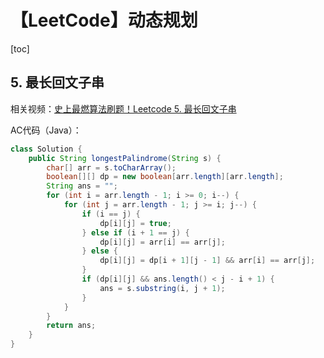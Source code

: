 # 【LeetCode】动态规划



[toc]



## 5. 最长回文子串

相关视频：[史上最燃算法刷题！Leetcode 5. 最长回文子串](https://www.bilibili.com/video/BV1dN4y1g7p9/)

AC代码（Java）：

```java
class Solution {
    public String longestPalindrome(String s) {
        char[] arr = s.toCharArray();
        boolean[][] dp = new boolean[arr.length][arr.length];
        String ans = "";
        for (int i = arr.length - 1; i >= 0; i--) {
            for (int j = arr.length - 1; j >= i; j--) {
                if (i == j) {
                    dp[i][j] = true;
                } else if (i + 1 == j) {
                    dp[i][j] = arr[i] == arr[j];
                } else {
                    dp[i][j] = dp[i + 1][j - 1] && arr[i] == arr[j];
                }
                if (dp[i][j] && ans.length() < j - i + 1) {
                    ans = s.substring(i, j + 1);
                }
            }
        }
        return ans;
    }
}
```

